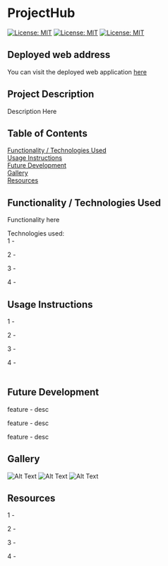 
# ProjectHub
[![License: MIT](https://img.shields.io/badge/License-MIT-yellow.svg)](https://opensource.org/licenses/MIT)
[![License: MIT](https://img.shields.io/badge/License-MIT-yellow.svg)](https://opensource.org/licenses/MIT)
[![License: MIT](https://img.shields.io/badge/License-MIT-yellow.svg)](https://opensource.org/licenses/MIT)

## Deployed web address

You can visit the deployed web application [here]()
<br>

## Project Description

Description Here
<br>

## Table of Contents
 
[Functionality / Technologies Used](#Functionality)   
[Usage Instructions](#Usage)   
[Future Development](#DemonFuturestration)  
[Gallery](#Gallery)   
[Resources](#Resources)   

<a name="Functionality"></a>
## Functionality / Technologies Used

Functionality here
<br>

Technologies used:  
1 -

2 -

3 -

4 -
<br>

<a name="Usage"></a>
## Usage Instructions

1 - 

2 -  

3 -  

4 -   
<br>

<a name="Future"></a>
## Future Development

feature - desc

feature - desc

feature - desc
<br>

<a name="Gallery"></a>
## Gallery

![Alt Text]()
![Alt Text]()
![Alt Text]()
<br>

<a name="Resources"></a>
## Resources
1 -     

2 -     

3 -     

4 - 
